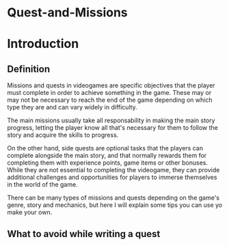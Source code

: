 # Quest-and-Missions

# Introduction

## Definition

Missions and quests in videogames are specific objectives that the player must complete in order to achieve something in the game. These may or may not be necessary to reach the end of the game depending on which type they are and can vary widely in difficulty. 

The main missions usually take all responsability in making the main story progress, letting the player know all that's necessary for them to follow the story and acquire the skills to progress. 

On the other hand, side quests are optional tasks that the players can complete alongside the main story, and that normally rewards them for completing them with experience points, game items or other bonuses. While they are not essential to completing the videogame, they can provide additional challenges and opportunities for players to immerse themselves in the world of the game. 

There can be many types of missions and quests depending on the game's genre, story and mechanics, but here I will explain some tips you can use yo make your own. 

## What to avoid while writing a quest 


